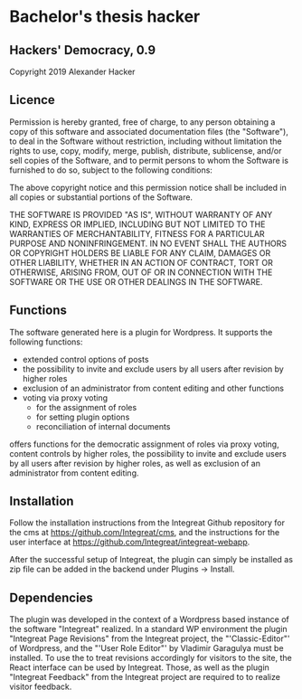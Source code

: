 # Bachelor's thesis hacker

## Hackers' Democracy, 0.9

Copyright 2019 Alexander Hacker

## Licence

Permission is hereby granted, free of charge, to any person obtaining a copy of this software and associated documentation files (the "Software"), to deal in the Software without restriction, including without limitation the rights to use, copy, modify, merge, publish, distribute, sublicense, and/or sell copies of the Software, and to permit persons to whom the Software is furnished to do so, subject to the following conditions:

The above copyright notice and this permission notice shall be included in all copies or substantial portions of the Software.

THE SOFTWARE IS PROVIDED "AS IS", WITHOUT WARRANTY OF ANY KIND, EXPRESS OR IMPLIED, INCLUDING BUT NOT LIMITED TO THE WARRANTIES OF MERCHANTABILITY, FITNESS FOR A PARTICULAR PURPOSE AND NONINFRINGEMENT. IN NO EVENT SHALL THE AUTHORS OR COPYRIGHT HOLDERS BE LIABLE FOR ANY CLAIM, DAMAGES OR OTHER LIABILITY, WHETHER IN AN ACTION OF CONTRACT, TORT OR OTHERWISE, ARISING FROM, OUT OF OR IN CONNECTION WITH THE SOFTWARE OR THE USE OR OTHER DEALINGS IN THE SOFTWARE.

## Functions

The software generated here is a plugin for Wordpress. It supports the following functions:

- extended control options of posts
- the possibility to invite and exclude users by all users after revision by higher roles
- exclusion of an administrator from content editing and other functions
- voting via proxy voting
    - for the assignment of roles
    - for setting plugin options
    - reconciliation of internal documents

offers functions for the democratic assignment of roles via proxy voting, content controls by higher roles, the possibility to invite and exclude users by all users after revision by higher roles, as well as exclusion of an administrator from content editing.

## Installation

Follow the installation instructions from the Integreat Github repository
for the cms at https://github.com/Integreat/cms, and the instructions for
the user interface at https://github.com/Integreat/integreat-webapp.

After the successful setup of Integreat, the plugin can simply be installed as
zip file can be added in the backend under Plugins -> Install.

## Dependencies
The plugin was developed in the context of a Wordpress based instance of the software
"Integreat" realized. In a standard WP environment the plugin "Integreat
Page Revisions" from the Integreat project, the "'Classic-Editor"' of Wordpress,
and the "'User Role Editor"' by Vladimir Garagulya must be installed. To use the
to treat revisions accordingly for visitors to the site, the
React interface can be used by Integreat. Those, as well as the plugin
"Integreat Feedback" from the Integreat project are required to
to realize visitor feedback.
